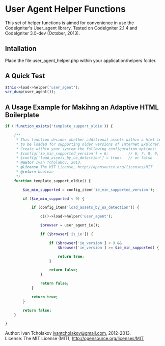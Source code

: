 User Agent Helper Functions
===========================

This set of helper functions is aimed for convenience in use the CodeIgniter's
User_agent library. Tested on CodeIgniter 2.1.4 and CodeIgniter 3.0-dev (October, 2013).

Intallation
-----------

Place the file user_agent_helper.php within your application/helpers folder.

A Quick Test
------------

```php
$this->load->helper('user_agent');
var_dump(user_agent());
```

A Usage Example for Makihng an Adaptive HTML Boilerplate
--------------------------------------------------------

```php
if (!function_exists('template_support_oldie')) {

    /**
     * This function decides whether additional assets within a html template
     * to be loaded for supporting older versions of Internet Explorer.
     * Create within your system the following configuration options:
     * $config['ie_min_supported_version'] = 6;         // 6, 7, 8, 9, 10, ...
     * $config['load_assets_by_ua_detection'] = true;   // or false
     * @autor Ivan Tcholakov, 2013.
     * @license The MIT License, http://opensource.org/licenses/MIT
     * @return boolean
     */
    function template_support_oldie() {

        $ie_min_supported = config_item('ie_min_supported_version');

        if ($ie_min_supported < 9) {

            if (config_item('load_assets_by_ua_detection')) {

                ci()->load->helper('user_agent');

                $browser = user_agent_ie();

                if ($browser['is_ie']) {

                    if ($browser['ie_version'] < 9 &&
                        $browser['ie_version'] >= $ie_min_supported) {

                        return true;
                    }

                    return false;
                }

                return false;
            }

            return true;
        }

        return false;
    }

}
```

Author: Ivan Tcholakov <ivantcholakov@gmail.com>, 2012-2013.  
License: The MIT License (MIT), http://opensource.org/licenses/MIT